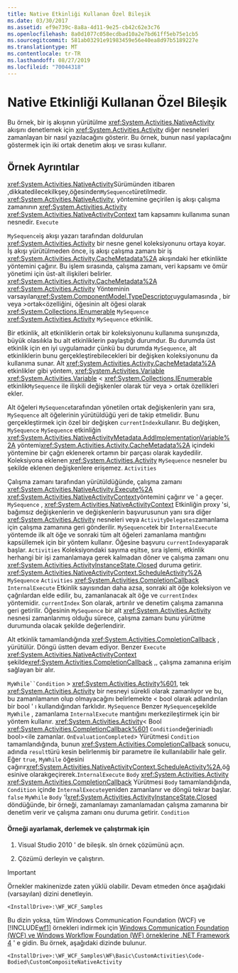 ```yaml
---
title: Native Etkinliği Kullanan Özel Bileşik
ms.date: 03/30/2017
ms.assetid: ef9e739c-8a8a-4d11-9e25-cb42c62e3c76
ms.openlocfilehash: 8a0d1077c058ecdbad10a2e7bd61ff5eb75e1cb5
ms.sourcegitcommit: 581ab03291e91983459e56e40ea8d97b5189227e
ms.translationtype: MT
ms.contentlocale: tr-TR
ms.lasthandoff: 08/27/2019
ms.locfileid: "70044318"
---
```

# <a name="custom-composite-using-native-activity"></a>Native Etkinliği Kullanan Özel Bileşik
Bu örnek, bir iş akışının yürütülme <xref:System.Activities.NativeActivity> akışını denetlemek için <xref:System.Activities.Activity> diğer nesneleri zamanlayan bir nasıl yazılacağını gösterir. Bu örnek, bunun nasıl yapılacağını göstermek için iki ortak denetim akışı ve sırası kullanır.

## <a name="sample-details"></a>Örnek Ayrıntılar
 <xref:System.Activities.NativeActivity>Sürümünden itibaren ,dikkatedilecekilkşey,öğesinden`MySequence`türetilmedir. <xref:System.Activities.NativeActivity>, yöntemine geçirilen iş akışı çalışma zamanının <xref:System.Activities.Activity> <xref:System.Activities.NativeActivityContext> tam kapsamını kullanıma sunan nesnedir. `Execute`

 `MySequence`iş akışı yazarı tarafından doldurulan <xref:System.Activities.Activity> bir nesne genel koleksiyonunu ortaya koyar. İş akışı yürütülmeden önce, iş akışı çalışma zamanı bir iş <xref:System.Activities.Activity.CacheMetadata%2A> akışındaki her etkinlikte yöntemini çağırır. Bu işlem sırasında, çalışma zamanı, veri kapsamı ve ömür yönetimi için üst-alt ilişkileri belirler. <xref:System.Activities.Activity.CacheMetadata%2A> <xref:System.Activities.Activity> Yönteminin varsayılan<xref:System.ComponentModel.TypeDescriptor>uygulamasında , bir veya >ortak\<özelliğini, öğesinin alt öğesi olarak <xref:System.Collections.IEnumerable> `MySequence` <xref:System.Activities.Activity> `MySequence` etkinlik.

 Bir etkinlik, alt etkinliklerin ortak bir koleksiyonunu kullanıma sunışınızda, büyük olasılıkla bu alt etkinliklerin paylaştığı durumdur. Bu durumda üst etkinlik için en iyi uygulamadır çünkü bu durumda `MySequence`, alt etkinliklerin bunu gerçekleştirebilecekleri bir değişken koleksiyonunu da kullanıma sunar. Alt <xref:System.Activities.Activity.CacheMetadata%2A> etkinlikler gibi yöntem, <xref:System.Activities.Variable> <xref:System.Activities.Variable> \< <xref:System.Collections.IEnumerable> etkinlik`MySequence` ile ilişkili değişkenler olarak tür veya > ortak özellikleri ekler.

 Alt öğeleri `MySequence`tarafından yönetilen ortak değişkenlerin yanı sıra, `MySequence` alt öğelerinin yürütüldüğü yeri de takip etmelidir. Bunu gerçekleştirmek için özel bir değişken `currentIndex`kullanır. Bu değişken, `MySequence` `MySequence` etkinliğin <xref:System.Activities.NativeActivityMetadata.AddImplementationVariable%2A> yöntemi<xref:System.Activities.Activity.CacheMetadata%2A> içindeki yöntemine bir çağrı eklenerek ortamın bir parçası olarak kaydedilir. Koleksiyona eklenen <xref:System.Activities.Activity> `MySequence` nesneler bu şekilde eklenen değişkenlere erişemez. `Activities`

 Çalışma zamanı tarafından yürütüldüğünde, çalışma zamanı <xref:System.Activities.NativeActivity.Execute%2A> <xref:System.Activities.NativeActivityContext>yöntemini çağırır ve ' a geçer. `MySequence` , <xref:System.Activities.NativeActivityContext> Etkinliğin proxy 'si, bağımsız değişkenlerin ve değişkenlerin başvurusunun yanı sıra diğer <xref:System.Activities.Activity> nesneleri veya `ActivityDelegates`zamanlama için çalışma zamanına geri gönderilir. `MySequence`tek bir `InternalExecute` yöntemde ilk alt öğe ve sonraki tüm alt öğeleri zamanlama mantığını kapsüllemek için bir yöntem kullanır. Öğesine başvuru `currentIndex`yaparak başlar. `Activities` Koleksiyondaki sayıma eşitse, sıra işlemi, etkinlik herhangi bir işi zamanlamaya gerek kalmadan döner ve çalışma zamanı onu <xref:System.Activities.ActivityInstanceState.Closed> duruma getirir. <xref:System.Activities.NativeActivityContext.ScheduleActivity%2A> `MySequence` `Activities` <xref:System.Activities.CompletionCallback> `InternalExecute` Etkinlik sayısından daha azsa, sonraki alt öğe koleksiyon ve çağrılardan elde edilir, bu, zamanlanacak alt öğe ve `currentIndex` yöntemidir. `currentIndex` Son olarak, artırılır ve denetim çalışma zamanına geri getirilir. Öğesinin `MySequence` bir alt <xref:System.Activities.Activity> nesnesi zamanlanmış olduğu sürece, çalışma zamanı bunu yürütme durumunda olacak şekilde değerlendirir.

 Alt etkinlik tamamlandığında <xref:System.Activities.CompletionCallback> , yürütülür. Döngü üstten devam ediyor. Benzer `Execute` <xref:System.Activities.NativeActivityContext> şekilde<xref:System.Activities.CompletionCallback> ,, çalışma zamanına erişim sağlayan bir alır.

 `MyWhile``Condition` \> <xref:System.Activities.Activity%601>, tek <xref:System.Activities.Activity> bir nesneyi sürekli olarak zamanlıyor ve bu, bu zamanlamanın olup olmayacağını belirlemekte < bool olarak adlandırılan bir bool ' ı kullandığından farklıdır. `MySequence` Benzer `MySequence`şekilde `MyWhile` , zamanlama `InternalExecute` mantığını merkezileştirmek için bir yöntem kullanır. <xref:System.Activities.Activity>< Bool <xref:System.Activities.CompletionCallback%601> `Condition`değeriniadlı bool>\<ile zamanlar. `OnEvaluationCompleted`\> Yürütmesi `Condition` tamamlandığında, bunun <xref:System.Activities.CompletionCallback> sonucu, adında `result`türü kesin belirlenmiş bir parametre ile kullanılabilir hale gelir. Eğer `true`, `MyWhile` öğesini çağırır<xref:System.Activities.NativeActivityContext.ScheduleActivity%2A>,öğesinive olarakgeçirerek.`InternalExecute` `Body` <xref:System.Activities.Activity> <xref:System.Activities.CompletionCallback> Yürütmesi `Body` tamamlandığında, `Condition` içinde `InternalExecute`yeniden zamanlanır ve döngü tekrar başlar. `false` `MyWhile` `Body` 'İ<xref:System.Activities.ActivityInstanceState.Closed> döndüğünde, bir örneği, zamanlamayı zamanlamadan çalışma zamanına bir denetim verir ve çalışma zamanı onu duruma getirir. `Condition`

#### <a name="to-set-up-build-and-run-the-sample"></a>Örneği ayarlamak, derlemek ve çalıştırmak için

1. Visual Studio 2010 ' de bileşik. sln örnek çözümünü açın.

2. Çözümü derleyin ve çalıştırın.

> [!IMPORTANT]
> Örnekler makinenizde zaten yüklü olabilir. Devam etmeden önce aşağıdaki (varsayılan) dizini denetleyin.  
>   
> `<InstallDrive>:\WF_WCF_Samples`  
>   
> Bu dizin yoksa, tüm Windows Communication Foundation (WCF) ve [!INCLUDE[wf1](../../../../includes/wf1-md.md)] örnekleri indirmek için [Windows Communication Foundation (WCF) ve Windows Workflow Foundation (WF) örneklerine .NET Framework 4](https://go.microsoft.com/fwlink/?LinkId=150780) ' e gidin. Bu örnek, aşağıdaki dizinde bulunur.  
>   
> `<InstallDrive>:\WF_WCF_Samples\WF\Basic\CustomActivities\Code-Bodied\CustomCompositeNativeActivity`
